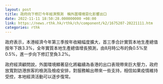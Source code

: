 ```yaml
---
layout: post
title: 政府向下修訂今年經濟預測　稱外圍環境惡化影響出口
date: 2022-11-11 18:50:28.000000000 +08:00
link: https://news.rthk.hk/rthk/ch/component/k2/1675207-20221111.htm
categories: rthk
---
```


政府表示，本港經濟今年第三季按年收縮幅度擴大，首三季合計實質本地生產總值按年下跌3.3%，全年實質本地生產總值增長預測，由8月時公布的負0.5%至0.5%，進一步向下修訂至負3.2%。

政府經濟顧問說，外圍環境顯著惡化將繼續為香港的出口表現帶來巨大壓力，政府放寬對訪港旅客的檢測及檢疫安排，對服務輸出帶來一些支持，相信如果疫情維持受控，本地經濟活動可以逐步復常。

